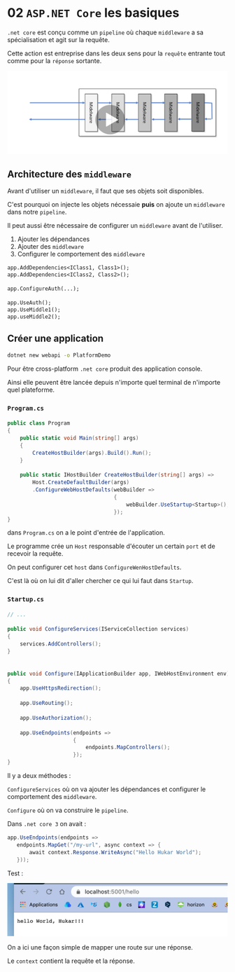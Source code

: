 # 02 `ASP.NET Core` les basiques

`.net core` est conçu comme un `pipeline` où chaque `middleware` a sa spécialisation et agit sur la requête.

Cette action est entreprise dans les deux sens pour la `requête` entrante tout comme pour la `réponse` sortante.

<img src="assets/pipeline-schema.png" alt="pipeline-schema" style="zoom:50%;" />

## Architecture des `middleware`

Avant d'utiliser un `middleware`, il faut que ses objets soit disponibles.

C'est pourquoi on injecte les objets nécessaie **puis** on ajoute un `middleware` dans notre `pipeline`.

Il peut aussi être nécessaire de configurer un `middleware` avant de l'utiliser.

1. Ajouter les dépendances
2. Ajouter des `middleware`
3. Configurer le comportement des `middleware`



```
app.AddDependencies<IClass1, Class1>();
app.AddDependencies<IClass2, Class2>();

app.ConfigureAuth(...);

app.UseAuth();
app.UseMiddle1();
app.useMiddle2();
```



## Créer une application

```bash
dotnet new webapi -o PlatformDemo
```

Pour être cross-platform `.net core` produit des application console.

Ainsi elle peuvent être lancée depuis n'importe quel terminal de n'importe quel plateforme.

### `Program.cs`

```cs
public class Program
{
    public static void Main(string[] args)
    {
        CreateHostBuilder(args).Build().Run();
    }

    public static IHostBuilder CreateHostBuilder(string[] args) =>
        Host.CreateDefaultBuilder(args)
        .ConfigureWebHostDefaults(webBuilder =>
                                  {
                                      webBuilder.UseStartup<Startup>();
                                  });
}
```

dans `Program.cs` on a le point d'entrée de l'application.

Le programme crée un `Host` responsable d'écouter un certain `port` et de recevoir la requête.

On peut configurer cet `host` dans `ConfigureWenHostDefaults`.

C'est là où on lui dit d'aller chercher ce qui lui faut dans `Startup`.



### `Startup.cs`

```cs
// ...

public void ConfigureServices(IServiceCollection services)
{
    services.AddControllers();
}


public void Configure(IApplicationBuilder app, IWebHostEnvironment env)
{
    app.UseHttpsRedirection();

    app.UseRouting();

    app.UseAuthorization();

    app.UseEndpoints(endpoints =>
                     {
                         endpoints.MapControllers();
                     });
}
```

Il y a deux méthodes :

`ConfigureServices` où on va ajouter les dépendances et configurer le comportement des `middleware`.

`Configure` où on va construire le `pipeline`.

Dans `.net core 3` on avait :

```cs
app.UseEndpoints(endpoints => 
   endpoints.MapGet("/my-url", async context => {
       await context.Response.WriteAsync("Hello Hukar World");
   }));
```

Test :

<img src="assets/simple-test-write-async.png" alt="simple-test-write-async" style="zoom:50%;" />

On a ici une façon simple de mapper une route sur une réponse.

Le `context` contient la requête et la réponse.


















